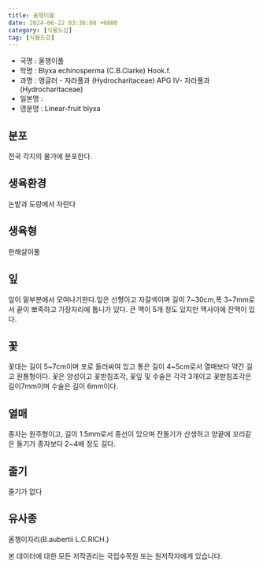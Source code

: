 ```yaml
---
title: 올챙이풀
date: 2024-06-22 03:36:08 +0800
category: [식물도감]
tag: [식물도감]
---
```




- 국명 : 올챙이풀
- 학명 : Blyxa echinosperma (C.B.Clarke) Hook.f.
- 과명 : 앵글러 - 자라풀과 (Hydrocharitaceae) APG Ⅳ- 자라풀과 (Hydrocharitaceae)
- 일본명 : 
- 영문명 : Linear-fruit blyxa


## 분포
전국 각지의 물가에 분포한다.
## 생육환경
논밭과 도랑에서 자란다
## 생육형
한해살이풀
## 잎
잎이 밑부분에서 모여나기한다.잎은 선형이고 자갈색이며 길이 7~30cm,폭 3~7mm로서 끝이 뽀족하고 가장자리에 톱니가 있다. 큰 맥이 5개 정도 있지만 맥사이에 잔맥이 있다.
## 꽃
꽃대는  길이 5~7cm이며 포로 들러싸여 있고 통은 길이 4~5cm로서 열매보다 약간 길고 원통형이다. 꽃은 양성이고 꽃받침조각, 꽃잎 및 수술은 각각 3개이고 꽃받침조각은 길이7mm이며 수술은 길이 6mm이다.
## 열매
종자는 원주형이고, 길이 1.5mm로서 종선이 있으며 잔돌기가 산생하고 양끝에 꼬리같은 돌기가 종자보다 2~4배 정도 길다.
## 줄기
줄기가 없다
## 유사종
올챙이자리(B.aubertii L.C.RICH.)






본 데이터에 대한 모든 저작권리는 국립수목원 또는 원저작자에게 있습니다.
